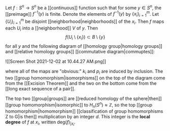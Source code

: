 Let $f:S^n\to S^n$ be a [[continuous]] function such that for some $y\in S^n$, the [[preimage]] $f^{-1}(y)$ is finite. Denote the elements of $f^{-1}(y)$ by $\{x_i\}_{i=1}^m$. Let $\{U_i\}_{i=1}^m$ be disjoint [[neighborhood|neighborhoods]] of the $x_i$. Then $f$ maps each $U_i$ into a [[neighborhood]] $V$ of $y$. Then $$f(U_i \setminus \{x_i\}) \subset B\setminus \{y\}$$ for all $y$ and the following diagram of [[homology group|homology groups]] and [[relative homology groups]] [[commutative diagram|commuptes]]:

![[Screen Shot 2021-12-02 at 10.44.27 AM.png]]

where all of the maps are "obvious:" $k_i$ and $p_i$ are induced by inclusion. The two [[group homomorphism|isomorphisms]] on the top of the diagram come from the [[Excision Theorem]] and the two on the bottom come from the [[long exact sequence of a pair]].

The top two [[group|groups]] are [[reduced homology of the sphere|then]] [[group homomorphism|isomorphic]] to $H_n(S^n) \approx\mathbb Z$, so the top [[group homomorphism|homomorphism]] [[classification of group homomorphisms Z to G|is then]] multiplication by an integer $d$. This integer is the **local degree** of $f$ at $x_i$, written $\text{deg}(f)_{|x_i}$.

